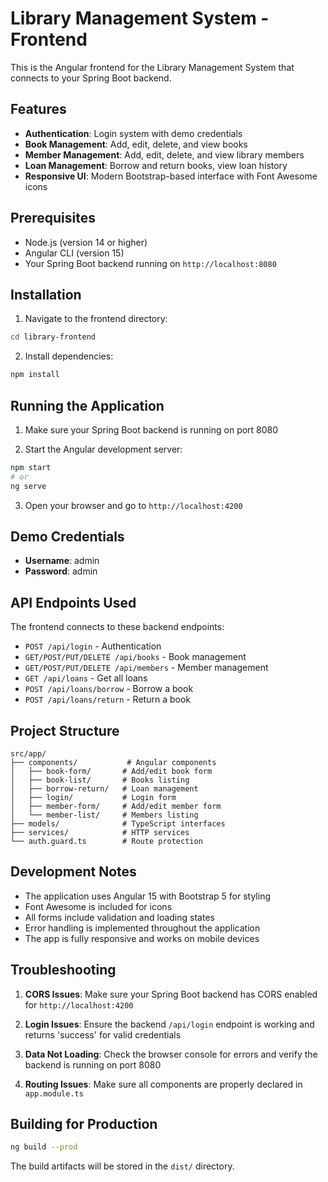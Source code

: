 # Library Management System - Frontend

This is the Angular frontend for the Library Management System that connects to your Spring Boot backend.

## Features

- **Authentication**: Login system with demo credentials
- **Book Management**: Add, edit, delete, and view books
- **Member Management**: Add, edit, delete, and view library members
- **Loan Management**: Borrow and return books, view loan history
- **Responsive UI**: Modern Bootstrap-based interface with Font Awesome icons

## Prerequisites

- Node.js (version 14 or higher)
- Angular CLI (version 15)
- Your Spring Boot backend running on `http://localhost:8080`

## Installation

1. Navigate to the frontend directory:
```bash
cd library-frontend
```

2. Install dependencies:
```bash
npm install
```

## Running the Application

1. Make sure your Spring Boot backend is running on port 8080

2. Start the Angular development server:
```bash
npm start
# or
ng serve
```

3. Open your browser and go to `http://localhost:4200`

## Demo Credentials

- **Username**: admin
- **Password**: admin

## API Endpoints Used

The frontend connects to these backend endpoints:

- `POST /api/login` - Authentication
- `GET/POST/PUT/DELETE /api/books` - Book management
- `GET/POST/PUT/DELETE /api/members` - Member management  
- `GET /api/loans` - Get all loans
- `POST /api/loans/borrow` - Borrow a book
- `POST /api/loans/return` - Return a book

## Project Structure

```
src/app/
├── components/           # Angular components
│   ├── book-form/       # Add/edit book form
│   ├── book-list/       # Books listing
│   ├── borrow-return/   # Loan management
│   ├── login/           # Login form
│   ├── member-form/     # Add/edit member form
│   └── member-list/     # Members listing
├── models/              # TypeScript interfaces
├── services/            # HTTP services
└── auth.guard.ts        # Route protection

```

## Development Notes

- The application uses Angular 15 with Bootstrap 5 for styling
- Font Awesome is included for icons
- All forms include validation and loading states
- Error handling is implemented throughout the application
- The app is fully responsive and works on mobile devices

## Troubleshooting

1. **CORS Issues**: Make sure your Spring Boot backend has CORS enabled for `http://localhost:4200`

2. **Login Issues**: Ensure the backend `/api/login` endpoint is working and returns 'success' for valid credentials

3. **Data Not Loading**: Check the browser console for errors and verify the backend is running on port 8080

4. **Routing Issues**: Make sure all components are properly declared in `app.module.ts`

## Building for Production

```bash
ng build --prod
```

The build artifacts will be stored in the `dist/` directory.
